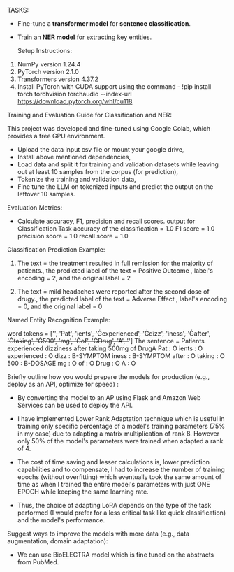 TASKS:
- Fine-tune a **transformer model** for **sentence classification**.
- Train an **NER model** for extracting key entities.

  Setup Instructions:

1) NumPy version 1.24.4
2) PyTorch version 2.1.0
3) Transformers version 4.37.2
4) Install PyTorch with CUDA support using the command -  !pip install torch torchvision torchaudio --index-url https://download.pytorch.org/whl/cu118


Training and Evaluation Guide for Classification and NER:

This project was developed and fine-tuned using Google Colab, which provides a free GPU environment.

- Upload the data input csv file or mount your google drive,
- Install above mentioned dependencies,
- Load data and split it for training and validation datasets while leaving out at least 10 samples from the corpus (for prediction),
- Tokenize the training and validation data,
- Fine tune the LLM on tokenized inputs and predict the output on the leftover 10 samples.

Evaluation Metrics:

- Calculate accuracy, F1, precision and recall scores.
output for Classification Task
accuracy of the classification =  1.0
F1 score =  1.0
precision score =  1.0
recall score =  1.0

Classification Prediction Example:

1) The text = the treatment resulted in full remission for the majority of patients., the predicted label of the text = Positive Outcome  , label's encoding = 2, and the original label = 2


2) The text = mild headaches were reported after the second dose of drugy., the predicted label of the text = Adverse Effect  , label's encoding = 0, and the original label = 0

Named Entity Recognition Example:

word tokens =  ['<s>', 'Pat', 'ients', 'Ġexperienced', 'Ġdizz', 'iness', 'Ġafter', 'Ġtaking', 'Ġ500', 'mg', 'Ġof', 'ĠDrug', 'A', '</s>']
The sentence = Patients experienced dizziness after taking 500mg of DrugA
Pat : O
ients : O
experienced : O
dizz : B-SYMPTOM
iness : B-SYMPTOM
after : O
taking : O
500 : B-DOSAGE
mg : O
of : O
Drug : O
A : O

Briefly outline how you would prepare the models for production (e.g., deploy as an API, optimize for speed) :

- By converting the model to an AP using Flask and Amazon Web Services can be used to deploy the API.

- I have implemented Lower Rank Adaptation technique which is useful in training only specific percentage of a model's training parameters (75% in my case) due to adapting a matrix multiplication of rank 8. However only 50% of the model's parameters were trained when adapted a rank of 4.

- The cost of time saving and lesser calculations is, lower prediction capabilities and to compensate, I had to increase the number of training epochs (without overfitting) which eventually took the same amount of time as when I trained the entire model's parameters with just ONE EPOCH while keeping the same learning rate.

- Thus, the choice of adapting LoRA depends on the type of the task performed (I would prefer for a less critical task like quick classification) and the model's performance.

Suggest ways to improve the models with more data (e.g., data augmentation, domain adaptation):

- We can use BioELECTRA model which is fine tuned on the abstracts from PubMed.
